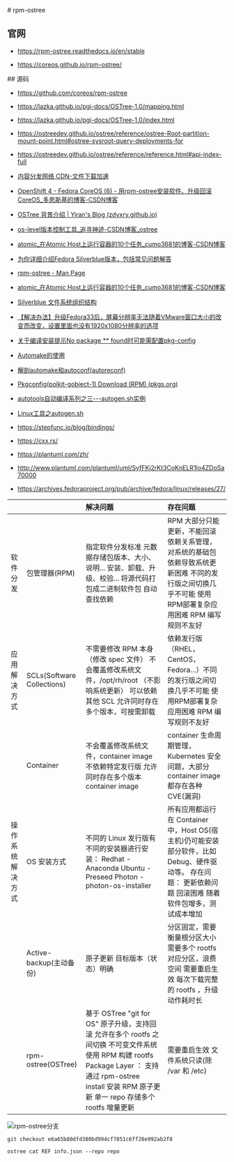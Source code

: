 # rpm-ostree

## 官网

- <https://rpm-ostree.readthedocs.io/en/stable>

- <https://coreos.github.io/rpm-ostree/>

## 源码

- <https://github.com/coreos/rpm-ostree>

- <https://lazka.github.io/pgi-docs/OSTree-1.0/mapping.html>

- <https://lazka.github.io/pgi-docs/OSTree-1.0/index.html>

- <https://ostreedev.github.io/ostree/reference/ostree-Root-partition-mount-point.html#ostree-sysroot-query-deployments-for>

- <https://ostreedev.github.io/ostree/reference/reference.html#api-index-full>

- [内容分发网络 CDN-文件下载加速](https://support.huaweicloud.com/productdesc-cdn/cdn_01_0067.html)

- [OpenShift 4 - Fedora CoreOS (6) - 用rpm-ostree安装软件、升级回滚CoreOS_多恩斯基的博客-CSDN博客](https://blog.csdn.net/weixin_43902588/article/details/108998894)
 
- [OSTree 背景介绍 | Yiran's Blog (zdyxry.github.io)](https://zdyxry.github.io/2021/05/22/OSTree-%E8%83%8C%E6%99%AF%E4%BB%8B%E7%BB%8D/)

- [os-level版本控制工具_追寻神迹-CSDN博客_ostree](https://blog.csdn.net/halcyonbaby/article/details/43500231)

- [atomic_在Atomic Host上运行容器的10个任务_cumo3681的博客-CSDN博客](https://blog.csdn.net/cumo3681/article/details/107416567)

- [为你详细介绍Fedora Silverblue版本，包括常见问题解答](https://www.ywnz.com/linuxxw/5534.html)

- [rpm-ostree - Man Page](https://www.mankier.com/1/rpm-ostree)

- [atomic_在Atomic Host上运行容器的10个任务_cumo3681的博客-CSDN博客](https://blog.csdn.net/cumo3681/article/details/107416567)

- [Silverblue 文件系统组织结构](https://docs.fedoraproject.org/zh_Hans/fedora-silverblue/technical-information/)
 
- [【解决办法】升级Fedora33后，屏幕分辨率无法随着VMware窗口大小的改变而改变，设置里面也没有1920x1080分辨率的选项](https://blog.csdn.net/ZLK1214/article/details/113727039)

- [关于编译安装提示No package ** found时可能需配置pkg-config](https://blog.csdn.net/lsg9012/article/details/106117895)

- [Automake的使用](https://www.jianshu.com/p/17e777868d6b)

- [解剖automake和autoconf(autoreconf)](https://www.jianshu.com/p/3f69197f9055)

- [Pkgconfig(polkit-gobject-1) Download (RPM) (pkgs.org)](https://pkgs.org/download/pkgconfig(polkit-gobject-1))

- [autotools自动编译系列之三---autogen.sh实例](https://blog.csdn.net/kongshuai19900505/article/details/79104442)

- [Linux工具之autogen.sh](https://blog.csdn.net/asbhunan129/article/details/88109632)

- <https://stepfunc.io/blog/bindings/>

- <https://cxx.rs/>

- <https://plantuml.com/zh/>

- <http://www.plantuml.com/plantuml/uml/SyfFKj2rKt3CoKnELR1Io4ZDoSa70000>

- <https://archives.fedoraproject.org/pub/archive/fedora/linux/releases/27/>

|          |                            | 解决问题                                                                                                                                                     | 存在问题                                                                                        |
| :------- | :------------------------- | :------------------------------------------------------------------------------------------------------------------------------------------------------- | :------------------------------------------------------------------------------------------ |
| 软件分发     | 包管理器(RPM)                  | 指定软件分发标准 元数据存储包版本、大小、说明... 安装、卸载、升级、校验... 将源代码打包成二进制软件包 自动查找依赖                                                                                           | RPM 大部分只能更新，不能回滚 依赖关系管理，对系统的基础包依赖导致系统更新困难 不同的发行版之间切换几乎不可能 使用RPM部署复杂应用困难 RPM 编写规则不友好         |
| 应用解决方式   | SCLs(Software Collections) | 不需要修改 RPM 本身（修改 spec 文件） 不会覆盖修改系统文件，/opt/rh/root （不影响系统更新） 可以依赖其他 SCL 允许同时存在多个版本，可按需卸载                                                                   | 依赖发行版（RHEL，CentOS，Fedora...）不同的发行版之间切换几乎不可能 使用RPM部署复杂应用困难 RPM 编写规则不友好                       |
|          | Container                  | 不会覆盖修改系统文件，container image 不依赖特定发行版 允许同时存在多个版本 container image                                                                                           | container 生命周期管理， Kubernetes 安全问题，大部分 container image 都存在各种 CVE(漏洞)                         |
| 操作系统解决方式 | OS 安装方式                    | 不同的 Linux 发行版有不同的安装器进行安装： Redhat - Anaconda Ubuntu - Preseed Photon - photon-os-installer                                                                | 所有应用都运行在 Container 中，Host OS(宿主机)仍可能安装部分软件，比如 Debug、硬件驱动等。 存在问题： 更新依赖问题 回滚困难 随着软件包增多，测试成本增加 |
|          | Active-backup(主动备份)        | 原子更新 目标版本（状态）明确                                                                                                                                          | 分区固定，需要衡量根分区大小 需要多个 rootfs 对应分区，浪费空间 需要重启生效 每次下载完整的 rootfs ，升级动作耗时长                         |
|          | rpm-ostree(OSTree)         | 基于 OSTree "git for OS" 原子升级，支持回滚 允许在多个 rootfs 之间切换 不可变文件系统 使用 RPM 构建 rootfs Package Layer ： 支持通过 rpm-ostree install 安装 RPM 原子更新 单一 repo 存储多个 rootfs 增量更新 | 需要重启生效 文件系统只读(除 /var 和 /etc)                                                                |

![rpm-ostree分支](https://cdn.jsdelivr.net/gh/realwujing/picture-bed/20230419214153.png)

```text
git checkout e6a65b80dfd380bd994cf7851c6ff28e992ab2f8

ostree cat REF info.json --repo repo
```
